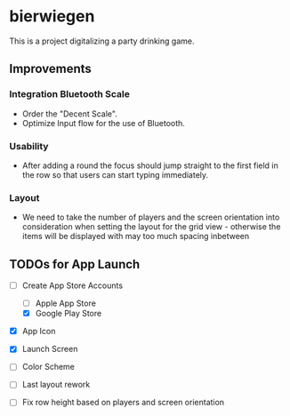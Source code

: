 # bierwiegen

This is a project digitalizing a party drinking game. 

## Improvements

### Integration Bluetooth Scale
- Order the "Decent Scale".
- Optimize Input flow for the use of Bluetooth.

### Usability
- After adding a round the focus should jump straight to the first field
  in the row so that users can start typing immediately.

### Layout
- We need to take the number of players and the screen orientation into
  consideration when setting the layout for the grid view - otherwise the
  items will be displayed with may too much spacing inbetween

## TODOs for App Launch
- [ ] Create App Store Accounts
  - [ ] Apple App Store
  - [x] Google Play Store

- [x] App Icon
- [x] Launch Screen
- [ ] Color Scheme
- [ ] Last layout rework
- [ ] Fix row height based on players and screen orientation

